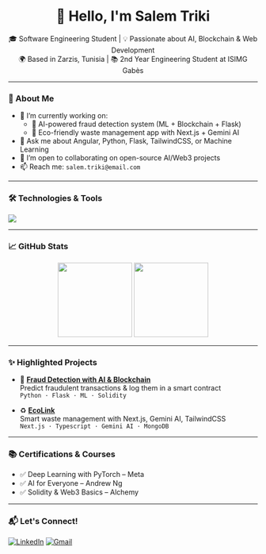 <h1 align="center">👋 Hello, I'm Salem Triki</h1>

<p align="center">
  🎓 Software Engineering Student | 💡 Passionate about AI, Blockchain & Web Development  
  <br>
  🌍 Based in Zarzis, Tunisia | 📚 2nd Year Engineering Student at ISIMG Gabès
</p>

---

### 🚀 About Me

- 🔭 I’m currently working on:
  - 🧠 AI-powered fraud detection system (ML + Blockchain + Flask)
  - 🌱 Eco-friendly waste management app with Next.js + Gemini AI
- 💬 Ask me about Angular, Python, Flask, TailwindCSS, or Machine Learning
- 👯 I’m open to collaborating on open-source AI/Web3 projects
- 📫 Reach me: `salem.triki@email.com`

---

### 🛠️ Technologies & Tools

<p>
  <img src="https://skillicons.dev/icons?i=python,typescript,angular,flask,react,nextjs,html,css,tailwind,git,github,vscode" />
</p>

---

### 📈 GitHub Stats

<p align="center">
  <img src="https://github-readme-stats.vercel.app/api?username=salemtriki&show_icons=true&theme=radical" height="150"/>
  <img src="https://github-readme-stats.vercel.app/api/top-langs/?username=salemtriki&layout=compact&theme=radical" height="150"/>
</p>

---

### ✨ Highlighted Projects

- 🎯 [**Fraud Detection with AI & Blockchain**](https://github.com/salemtriki/fraud-detection-chain)  
  Predict fraudulent transactions & log them in a smart contract  
  `Python · Flask · ML · Solidity`

- ♻️ [**EcoLink**](https://github.com/salemtriki/ecolink)  
  Smart waste management with Next.js, Gemini AI, TailwindCSS  
  `Next.js · Typescript · Gemini AI · MongoDB`

---

### 📚 Certifications & Courses

- ✅ Deep Learning with PyTorch – Meta
- ✅ AI for Everyone – Andrew Ng
- ✅ Solidity & Web3 Basics – Alchemy

---

### 📬 Let's Connect!

[![LinkedIn](https://img.shields.io/badge/Salem_Triki-0077B5?style=for-the-badge&logo=linkedin&logoColor=white)](https://linkedin.com/in/salemtriki)
[![Gmail](https://img.shields.io/badge/Email-D14836?style=for-the-badge&logo=gmail&logoColor=white)](mailto:salem.triki@email.com)
